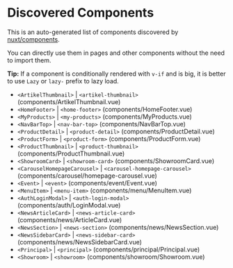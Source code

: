 # Discovered Components

This is an auto-generated list of components discovered by [nuxt/components](https://github.com/nuxt/components).

You can directly use them in pages and other components without the need to import them.

**Tip:** If a component is conditionally rendered with `v-if` and is big, it is better to use `Lazy` or `lazy-` prefix to lazy load.

- `<ArtikelThumbnail>` | `<artikel-thumbnail>` (components/ArtikelThumbnail.vue)
- `<HomeFooter>` | `<home-footer>` (components/HomeFooter.vue)
- `<MyProducts>` | `<my-products>` (components/MyProducts.vue)
- `<NavBarTop>` | `<nav-bar-top>` (components/NavBarTop.vue)
- `<ProductDetail>` | `<product-detail>` (components/ProductDetail.vue)
- `<ProductForm>` | `<product-form>` (components/ProductForm.vue)
- `<ProductThumbnail>` | `<product-thumbnail>` (components/ProductThumbnail.vue)
- `<ShowroomCard>` | `<showroom-card>` (components/ShowroomCard.vue)
- `<CarouselHomepageCarousel>` | `<carousel-homepage-carousel>` (components/carousel/homepage-carousel.vue)
- `<Event>` | `<event>` (components/event/Event.vue)
- `<MenuItem>` | `<menu-item>` (components/menu/MenuItem.vue)
- `<AuthLoginModal>` | `<auth-login-modal>` (components/auth/LoginModal.vue)
- `<NewsArticleCard>` | `<news-article-card>` (components/news/ArticleCard.vue)
- `<NewsSection>` | `<news-section>` (components/news/NewsSection.vue)
- `<NewsSidebarCard>` | `<news-sidebar-card>` (components/news/NewsSidebarCard.vue)
- `<Principal>` | `<principal>` (components/principal/Principal.vue)
- `<Showroom>` | `<showroom>` (components/showroom/Showroom.vue)

